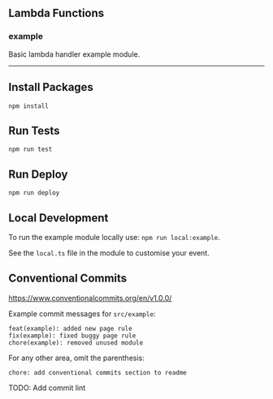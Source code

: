 ## Lambda Functions

### example

Basic lambda handler example module.

---

## Install Packages

`npm install`

## Run Tests

`npm run test`

## Run Deploy

`npm run deploy`

## Local Development

To run the example module locally use: `npm run local:example`.

See the `local.ts` file in the module to customise your event.

## Conventional Commits

https://www.conventionalcommits.org/en/v1.0.0/

Example commit messages for `src/example`:

```
feat(example): added new page rule
fix(example): fixed buggy page rule
chore(example): removed unused module
```

For any other area, omit the parenthesis:

```
chore: add conventional commits section to readme
```

TODO: Add commit lint